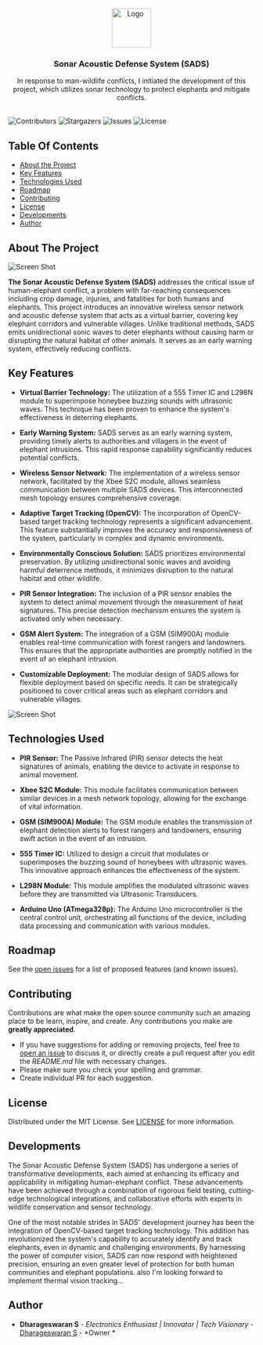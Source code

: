 <br/>
<p align="center">
  <a href="https://github.com/dhamuvkl/SADS--Sonar_Acoustic_Defense_System">
    <img src="https://cdn4.iconfinder.com/data/icons/logos-and-brands/512/273_Readme_logo-512.png" alt="Logo" width="80" height="80">
  </a>

  <h3 align="center">Sonar Acoustic Defense System (SADS)</h3>

  <p align="center">
    In response to man-wildlife conflicts, I initiated the development of this project, which utilizes sonar technology to protect elephants and mitigate conflicts.
    <br/>
    <br/>
  </p>
</p>

![Contributors](https://img.shields.io/github/contributors/dhamuvkl/SADS--Sonar_Acoustic_Defense_System?color=dark-green) ![Stargazers](https://img.shields.io/github/stars/dhamuvkl/SADS--Sonar_Acoustic_Defense_System?style=social) ![Issues](https://img.shields.io/github/issues/dhamuvkl/SADS--Sonar_Acoustic_Defense_System) ![License](https://img.shields.io/github/license/dhamuvkl/SADS--Sonar_Acoustic_Defense_System) 

## Table Of Contents

* [About the Project](#about-the-project)
* [Key Features](#key-features)
* [Technologies Used](#technologies-used)
* [Roadmap](#roadmap)
* [Contributing](#contributing)
* [License](#license)
* [Developments](#developments)
* [Author](#author)

## About The Project

![Screen Shot](https://dharageshtech.files.wordpress.com/2023/09/img_20210224_120537.jpg?w=1024)

**The Sonar Acoustic Defense System (SADS)** addresses the critical issue of human-elephant conflict, a problem with far-reaching consequences including crop damage, injuries, and fatalities for both humans and elephants. This project introduces an innovative wireless sensor network and acoustic defense system that acts as a virtual barrier, covering key elephant corridors and vulnerable villages. Unlike traditional methods, SADS emits unidirectional sonic waves to deter elephants without causing harm or disrupting the natural habitat of other animals. It serves as an early warning system, effectively reducing conflicts.

## Key Features

* **Virtual Barrier Technology:** The utilization of a 555 Timer IC and L298N module to superimpose honeybee buzzing sounds with ultrasonic waves. This technique has been proven to enhance the system's effectiveness in deterring elephants.  


* **Early Warning System:** SADS serves as an early warning system, providing timely alerts to authorities and villagers in the event of elephant intrusions. This rapid response capability significantly reduces potential conflicts.  


* **Wireless Sensor Network:** The implementation of a wireless sensor network, facilitated by the Xbee S2C module, allows seamless communication between multiple SADS devices. This interconnected mesh topology ensures comprehensive coverage.  


* **Adaptive Target Tracking (OpenCV):** The incorporation of OpenCV-based target tracking technology represents a significant advancement. This feature substantially improves the accuracy and responsiveness of the system, particularly in complex and dynamic environments.  


* **Environmentally Conscious Solution:** SADS prioritizes environmental preservation. By utilizing unidirectional sonic waves and avoiding harmful deterrence methods, it minimizes disruption to the natural habitat and other wildlife.  


* **PIR Sensor Integration:** The inclusion of a PIR sensor enables the system to detect animal movement through the measurement of heat signatures. This precise detection mechanism ensures the system is activated only when necessary.  


* **GSM Alert System:** The integration of a GSM (SIM900A) module enables real-time communication with forest rangers and landowners. This ensures that the appropriate authorities are promptly notified in the event of an elephant intrusion.  


* **Customizable Deployment:** The modular design of SADS allows for flexible deployment based on specific needs. It can be strategically positioned to cover critical areas such as elephant corridors and vulnerable villages.

![Screen Shot](https://dharageshtech.files.wordpress.com/2023/09/img_20210224_145934-1.jpg?strip=info&w=1846)

## Technologies Used

* **PIR Sensor:** The Passive Infrared (PIR) sensor detects the heat signatures of animals, enabling the device to activate in response to animal movement.  


* **Xbee S2C Module:** This module facilitates communication between similar devices in a mesh network topology, allowing for the exchange of vital information.  


* **GSM (SIM900A) Module:** The GSM module enables the transmission of elephant detection alerts to forest rangers and landowners, ensuring swift action in the event of an intrusion.  


* **555 Timer IC:** Utilized to design a circuit that modulates or superimposes the buzzing sound of honeybees with ultrasonic waves. This innovative approach enhances the effectiveness of the system.  


* **L298N Module:** This module amplifies the modulated ultrasonic waves before they are transmitted via Ultrasonic Transducers.  


* **Arduino Uno (ATmega328p):** The Arduino Uno microcontroller is the central control unit, orchestrating all functions of the device, including data processing and communication with various modules.

## Roadmap

See the [open issues](https://github.com/dhamuvkl/SADS--Sonar_Acoustic_Defense_System/issues) for a list of proposed features (and known issues).

## Contributing

Contributions are what make the open source community such an amazing place to be learn, inspire, and create. Any contributions you make are **greatly appreciated**.
* If you have suggestions for adding or removing projects, feel free to [open an issue](https://github.com/dhamuvkl/SADS--Sonar_Acoustic_Defense_System/issues/new) to discuss it, or directly create a pull request after you edit the *README.md* file with necessary changes.
* Please make sure you check your spelling and grammar.
* Create individual PR for each suggestion.



## License

Distributed under the MIT License. See [LICENSE](https://github.com/dhamuvkl/SADS--Sonar_Acoustic_Defense_System/blob/main/LICENSE.md) for more information.

## Developments
The Sonar Acoustic Defense System (SADS) has undergone a series of transformative developments, each aimed at enhancing its efficacy and applicability in mitigating human-elephant conflict. These advancements have been achieved through a combination of rigorous field testing, cutting-edge technological integrations, and collaborative efforts with experts in wildlife conservation and sensor technology.

One of the most notable strides in SADS' development journey has been the integration of OpenCV-based target tracking technology. This addition has revolutionized the system's capability to accurately identify and track elephants, even in dynamic and challenging environments. By harnessing the power of computer vision, SADS can now respond with heightened precision, ensuring an even greater level of protection for both human communities and elephant populations. also I'm looking forward to implement thermal vision tracking...

## Author

* **Dharageswaran S** - *Electronics Enthusiast | Innovator | Tech Visionary* - [Dharageswaran S](https://github.com/DhamuVkl/) - *Owner *

